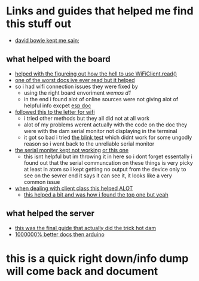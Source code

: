 # Links and guides that helped me find this stuff out
- [david bowie kept me sain](https://genius.com/David-bowie-space-oddity-lyrics);

## what helped with the board
- [helped with the figureing out how the hell to use WiFiClient.read()](https://forum.arduino.cc/index.php?topic=91348.0)
- [one of the worst docs ive ever read but it helped](https://www.arduino.cc/en/Reference/WiFi)
- so i had wifi connection issues they were fixed by 
  - using the right board envoriment *wemos d1*
  - in the end i found alot of online sources were not giving alot of helpful info excpet [esp doc](https://arduino-esp8266.readthedocs.io/en/latest/)
- [followed this to the letter for wifi](https://arduino-esp8266.readthedocs.io/en/latest/esp8266wifi/readme.html)
   - i tried other methods but they all did not at all work
   - alot of my problems werent actually with the code on the doc 
   they were with the dam serial monitor not displaying in the terminal
    - it got so bad i tried [the blink test](https://learn.adafruit.com/adafruit-huzzah-esp8266-breakout/using-arduino-ide)
    which didnt work for some ungodly reason so i went back to the unreliable serial monitor
- [the serial moniter kept not working](https://github.com/arduino/arduino-pro-ide/issues/127) [or this one](https://forums.losant.com/t/nothing-showing-up-on-the-serial-monitor/708/2)
  - this isnt helpful but im throwing it in here so i dont forget essentally 
  i found out that the serial communcation on these things is very picky at least in atom so i kept getting no output
  from the device only to see on the sevrer end it says it can see it, it looks like a very common issue
- [when dealing with client class this helped ALOT](https://www.arduino.cc/en/Reference/WiFiClient)
  - [this helped a bit and was how i found the top one but yeah](https://arduino-esp8266.readthedocs.io/en/latest/esp8266wifi/client-class.html)

## what helped the server
- [this was the final guide that actually did the trick hot dam](https://www.binarytides.com/php-socket-programming-tutorial/comment-page-1/)
- [1000000% better docs then arduino](https://www.php.net/manual/en/book.sockets.php)

# this is a quick right down/info dump will come back and document
